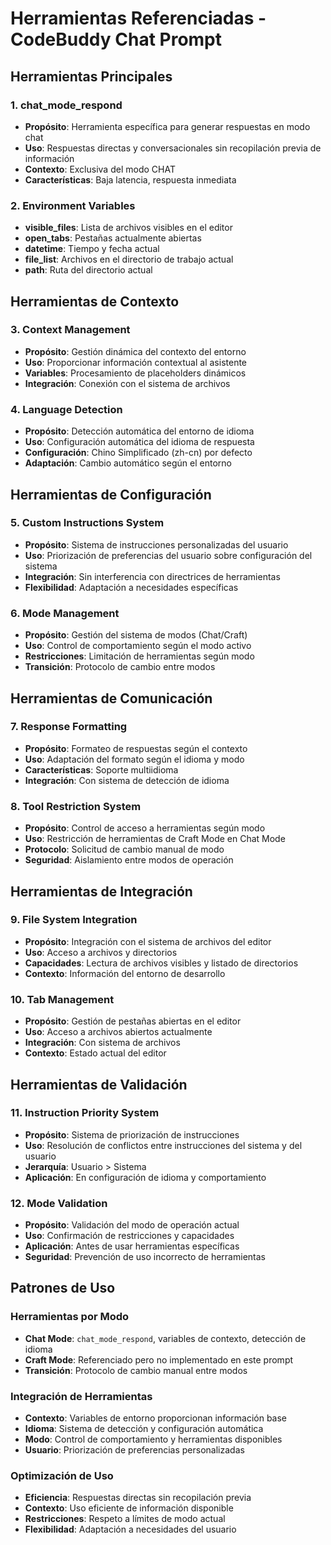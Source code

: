 # Herramientas Referenciadas - CodeBuddy Chat Prompt

## Herramientas Principales

### 1. chat_mode_respond
- **Propósito**: Herramienta específica para generar respuestas en modo chat
- **Uso**: Respuestas directas y conversacionales sin recopilación previa de información
- **Contexto**: Exclusiva del modo CHAT
- **Características**: Baja latencia, respuesta inmediata

### 2. Environment Variables
- **visible_files**: Lista de archivos visibles en el editor
- **open_tabs**: Pestañas actualmente abiertas
- **datetime**: Tiempo y fecha actual
- **file_list**: Archivos en el directorio de trabajo actual
- **path**: Ruta del directorio actual

## Herramientas de Contexto

### 3. Context Management
- **Propósito**: Gestión dinámica del contexto del entorno
- **Uso**: Proporcionar información contextual al asistente
- **Variables**: Procesamiento de placeholders dinámicos
- **Integración**: Conexión con el sistema de archivos

### 4. Language Detection
- **Propósito**: Detección automática del entorno de idioma
- **Uso**: Configuración automática del idioma de respuesta
- **Configuración**: Chino Simplificado (zh-cn) por defecto
- **Adaptación**: Cambio automático según el entorno

## Herramientas de Configuración

### 5. Custom Instructions System
- **Propósito**: Sistema de instrucciones personalizadas del usuario
- **Uso**: Priorización de preferencias del usuario sobre configuración del sistema
- **Integración**: Sin interferencia con directrices de herramientas
- **Flexibilidad**: Adaptación a necesidades específicas

### 6. Mode Management
- **Propósito**: Gestión del sistema de modos (Chat/Craft)
- **Uso**: Control de comportamiento según el modo activo
- **Restricciones**: Limitación de herramientas según modo
- **Transición**: Protocolo de cambio entre modos

## Herramientas de Comunicación

### 7. Response Formatting
- **Propósito**: Formateo de respuestas según el contexto
- **Uso**: Adaptación del formato según el idioma y modo
- **Características**: Soporte multiidioma
- **Integración**: Con sistema de detección de idioma

### 8. Tool Restriction System
- **Propósito**: Control de acceso a herramientas según modo
- **Uso**: Restricción de herramientas de Craft Mode en Chat Mode
- **Protocolo**: Solicitud de cambio manual de modo
- **Seguridad**: Aislamiento entre modos de operación

## Herramientas de Integración

### 9. File System Integration
- **Propósito**: Integración con el sistema de archivos del editor
- **Uso**: Acceso a archivos y directorios
- **Capacidades**: Lectura de archivos visibles y listado de directorios
- **Contexto**: Información del entorno de desarrollo

### 10. Tab Management
- **Propósito**: Gestión de pestañas abiertas en el editor
- **Uso**: Acceso a archivos abiertos actualmente
- **Integración**: Con sistema de archivos
- **Contexto**: Estado actual del editor

## Herramientas de Validación

### 11. Instruction Priority System
- **Propósito**: Sistema de priorización de instrucciones
- **Uso**: Resolución de conflictos entre instrucciones del sistema y del usuario
- **Jerarquía**: Usuario > Sistema
- **Aplicación**: En configuración de idioma y comportamiento

### 12. Mode Validation
- **Propósito**: Validación del modo de operación actual
- **Uso**: Confirmación de restricciones y capacidades
- **Aplicación**: Antes de usar herramientas específicas
- **Seguridad**: Prevención de uso incorrecto de herramientas

## Patrones de Uso

### Herramientas por Modo
- **Chat Mode**: `chat_mode_respond`, variables de contexto, detección de idioma
- **Craft Mode**: Referenciado pero no implementado en este prompt
- **Transición**: Protocolo de cambio manual entre modos

### Integración de Herramientas
- **Contexto**: Variables de entorno proporcionan información base
- **Idioma**: Sistema de detección y configuración automática
- **Modo**: Control de comportamiento y herramientas disponibles
- **Usuario**: Priorización de preferencias personalizadas

### Optimización de Uso
- **Eficiencia**: Respuestas directas sin recopilación previa
- **Contexto**: Uso eficiente de información disponible
- **Restricciones**: Respeto a límites de modo actual
- **Flexibilidad**: Adaptación a necesidades del usuario
